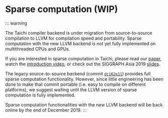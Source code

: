 # Sparse computation (WIP)

::: warning

The Taichi compiler backend is under migration from source-to-source
compilation to LLVM for compilation speed and portability. Sparse
computation with the new LLVM backend is not yet fully implemented on
multithreaded CPUs and GPUs.

If you are interested in sparse computation in Taichi, please read our
[paper](http://taichi.graphics/wp-content/uploads/2019/09/taichi_lang.pdf),
watch the [introduction
video](https://www.youtube.com/watch?v=wKw8LMF3Djo), or check out the
SIGGRAPH Asia 2019
[slides](http://taichi.graphics/wp-content/uploads/2019/12/taichi_slides.pdf).

The legacy source-to-source backend (commit [`dc162e11`](https://github.com/taichi-dev/taichi/tree/dc162e11)) provides full
sparse computation functionality. However, since little engineering has
been done to make that commit portable (i.e. easy to compile on
different platforms), we suggest waiting until the LLVM version of
sparse computation is fully implemented.

Sparse computation functionalities with the new LLVM backend will be
back online by the end of December 2019.
:::
